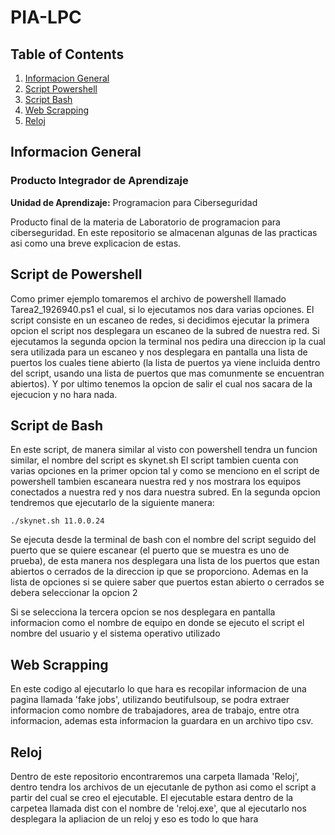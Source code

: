 # PIA-LPC

## Table of Contents
1. [Informacion General](#general-info)
2. [Script Powershell](#Script1)
3. [Script Bash](#Script2)
4. [Web Scrapping](#Script3)
5. [Reloj](#Script4)

<a name="general-info"></a>
## Informacion General
### Producto Integrador de Aprendizaje
**Unidad de Aprendizaje:** Programacion para Ciberseguridad

Producto final de la materia de Laboratorio de programacion para ciberseguridad.
En este repositorio se almacenan algunas de las practicas asi como una breve explicacion de estas.

## Script de Powershell
<a name=Script1></a>

Como primer ejemplo tomaremos el archivo de powershell llamado Tarea2_1926940.ps1 el cual, si lo ejecutamos
nos dara varias opciones.
El script consiste en un escaneo de redes, si decidimos ejecutar la primera opcion el script nos desplegara
un escaneo de la subred de nuestra red. Si ejecutamos la segunda opcion la terminal nos pedira una direccion ip
la cual sera utilizada para un escaneo y nos desplegara en pantalla una lista de puertos los cuales tiene abierto
(la lista de puertos ya viene incluida dentro del script, usando una lista de puertos que mas comunmente se encuentran
abiertos). Y por ultimo tenemos la opcion de salir el cual nos sacara de la ejecucion y no hara nada.

## Script de Bash
<a name=Script2></a>

En este script, de manera similar al visto con powershell tendra un funcion similar, el nombre del script es skynet.sh
El script tambien cuenta con varias opciones en la primer opcion tal y como se menciono en el script de powershell tambien
escaneara nuestra red y nos mostrara los equipos conectados a nuestra red y nos dara nuestra subred.
En la segunda opcion tendremos que ejecutarlo de la siguiente manera: 
```
./skynet.sh 11.0.0.24
```
Se ejecuta desde la terminal de bash con el nombre del script seguido del puerto que se quiere escanear (el puerto que se muestra
es uno de prueba), de esta manera nos desplegara una lista de los puertos que estan abiertos o cerrados de la direccion ip
que se proporciono. Ademas en la lista de opciones si se quiere saber que puertos estan abierto o cerrados se debera seleccionar
la opcion 2

Si se selecciona la tercera opcion se nos desplegara en pantalla informacion como el nombre de equipo en donde se ejecuto el script
el nombre del usuario y el sistema operativo utilizado 

## Web Scrapping
<a name="Script3"></a>

En este codigo al ejecutarlo lo que hara es recopilar informacion de una pagina llamada 'fake jobs', utilizando beutifulsoup, se podra
extraer informacion como nombre de trabajadores, area de trabajo, entre otra informacion, ademas esta informacion la guardara en un
archivo tipo csv.

## Reloj
<a name="Script4"></a>

Dentro de este repositorio encontraremos una carpeta llamada 'Reloj', dentro tendra los archivos de un ejecutanle de python asi como
el script a partir del cual se creo el ejecutable. El ejecutable estara dentro de la carpetea llamada dist con el nombre de 
'reloj.exe', que al ejecutarlo nos desplegara la apliacion de un reloj y eso es todo lo que hara
